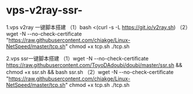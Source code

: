 # vps-v2ray-ssr-

1.vps v2ray 一键脚本搭建
（1）bash <(curl -s -L https://git.io/v2ray.sh)
（2）wget -N --no-check-certificate "https://raw.githubusercontent.com/chiakge/Linux-NetSpeed/master/tcp.sh"
         chmod +x tcp.sh
         ./tcp.sh
         
2.vps ssr一键脚本搭建
（1）wget -N --no-check-certificate https://raw.githubusercontent.com/ToyoDAdoubi/doubi/master/ssr.sh && chmod +x ssr.sh && bash ssr.sh
（2）wget -N --no-check-certificate "https://raw.githubusercontent.com/chiakge/Linux-NetSpeed/master/tcp.sh"
         chmod +x tcp.sh
         ./tcp.sh
